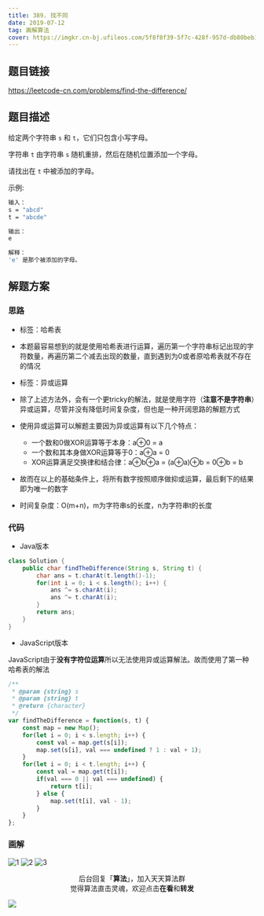 ```yaml
---
title: 389. 找不同
date: 2019-07-12
tag: 画解算法
cover: https://imgkr.cn-bj.ufileos.com/5f8f8f39-5f7c-428f-957d-db80beb10799.png
---
```


## 题目链接

https://leetcode-cn.com/problems/find-the-difference/

## 题目描述

给定两个字符串 `s` 和 `t`，它们只包含小写字母。

字符串 `t` 由字符串 `s` 随机重排，然后在随机位置添加一个字母。

请找出在 `t` 中被添加的字母。

示例:

```bash
输入：
s = "abcd"
t = "abcde"

输出：
e

解释：
'e' 是那个被添加的字母。
```

## 解题方案

### 思路

- 标签：哈希表
- 本题最容易想到的就是使用哈希表进行运算，遍历第一个字符串标记出现的字符数量，再遍历第二个减去出现的数量，直到遇到为0或者原哈希表就不存在的情况

- 标签：异或运算
- 除了上述方法外，会有一个更tricky的解法，就是使用字符（**注意不是字符串**）异或运算，尽管并没有降低时间复杂度，但也是一种开阔思路的解题方式
- 使用异或运算可以解题主要因为异或运算有以下几个特点：
  - 一个数和0做XOR运算等于本身：a⊕0 = a
  - 一个数和其本身做XOR运算等于0：a⊕a = 0
  - XOR运算满足交换律和结合律：a⊕b⊕a = (a⊕a)⊕b = 0⊕b = b
- 故而在以上的基础条件上，将所有数字按照顺序做抑或运算，最后剩下的结果即为唯一的数字
- 时间复杂度：O(m+n)，m为字符串s的长度，n为字符串t的长度

### 代码

- Java版本

```Java
class Solution {
    public char findTheDifference(String s, String t) {
        char ans = t.charAt(t.length()-1);
        for(int i = 0; i < s.length(); i++) {
            ans ^= s.charAt(i);
            ans ^= t.charAt(i);
        }
        return ans;
    }
}
```

- JavaScript版本

JavaScript由于**没有字符位运算**所以无法使用异或运算解法。故而使用了第一种哈希表的解法

```JavaScript
/**
 * @param {string} s
 * @param {string} t
 * @return {character}
 */
var findTheDifference = function(s, t) {
    const map = new Map();
    for(let i = 0; i < s.length; i++) {
        const val = map.get(s[i]);
        map.set(s[i], val === undefined ? 1 : val + 1);
    }
    for(let i = 0; i < t.length; i++) {
        const val = map.get(t[i]);
        if(val === 0 || val === undefined) {
            return t[i];
        } else {
            map.set(t[i], val - 1);
        }
    }
};
```


### 画解

![1](https://imgkr.cn-bj.ufileos.com/2b34b5cc-08c8-40e2-96a2-1b927f76d926.png)
![2](https://imgkr.cn-bj.ufileos.com/6016e74d-754e-4c5d-98f4-11f91d160e79.png)
![3](https://imgkr.cn-bj.ufileos.com/5f8f8f39-5f7c-428f-957d-db80beb10799.png)


<span style="display:block;text-align:center;">后台回复「<strong>算法</strong>」，加入天天算法群</span>
<span style="display:block;text-align:center;">觉得算法直击灵魂，欢迎点击<strong>在看</strong>和<strong>转发</strong></span>

![](https://imgkr.cn-bj.ufileos.com/741c4d5c-cfb4-43d9-858b-146661b590df.gif)